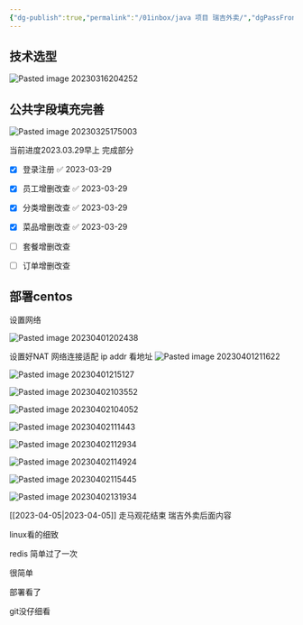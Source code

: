 ```yaml
---
{"dg-publish":true,"permalink":"/01inbox/java 项目 瑞吉外卖/","dgPassFrontmatter":true}
---
```


## 技术选型



![Pasted image 20230316204252](https://cdn.jsdelivr.net/gh/everrwsr/blogimage@master/202401101814790.png)


## 公共字段填充完善


![Pasted image 20230325175003](https://cdn.jsdelivr.net/gh/everrwsr/blogimage@master/202401101814791.png)


当前进度2023.03.29早上
完成部分
- [x] 登录注册 ✅ 2023-03-29
- [x] 员工增删改查 ✅ 2023-03-29
- [x] 分类增删改查 ✅ 2023-03-29
- [x] 菜品增删改查 ✅ 2023-03-29
- [ ] 套餐增删改查
- [ ] 订单增删改查


## 部署centos
设置网络

![Pasted image 20230401202438](https://cdn.jsdelivr.net/gh/everrwsr/blogimage@master/202401101814792.png)

设置好NAT 网络连接适配
ip addr 
看地址
![Pasted image 20230401211622](https://cdn.jsdelivr.net/gh/everrwsr/blogimage@master/202401101814793.png)



![Pasted image 20230401215127](https://cdn.jsdelivr.net/gh/everrwsr/blogimage@master/202401101814794.png)


![Pasted image 20230402103552](https://cdn.jsdelivr.net/gh/everrwsr/blogimage@master/202401101814795.png)


![Pasted image 20230402104052](https://cdn.jsdelivr.net/gh/everrwsr/blogimage@master/202401101814796.png)


![Pasted image 20230402111443](https://cdn.jsdelivr.net/gh/everrwsr/blogimage@master/202401101814797.png)


![Pasted image 20230402112934](https://cdn.jsdelivr.net/gh/everrwsr/blogimage@master/202401101814798.png)



![Pasted image 20230402114924](https://cdn.jsdelivr.net/gh/everrwsr/blogimage@master/202401101814799.png)



![Pasted image 20230402115445](https://cdn.jsdelivr.net/gh/everrwsr/blogimage@master/202401101814800.png)



![Pasted image 20230402131934](https://cdn.jsdelivr.net/gh/everrwsr/blogimage@master/202401101814801.png)


[[2023-04-05\|2023-04-05]]
走马观花结束 瑞吉外卖后面内容

linux看的细致

redis 简单过了一次

很简单


部署看了

git没仔细看



